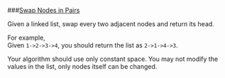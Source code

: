 ###[Swap Nodes in Pairs](http://leetcode.com/onlinejudge#question_24)

Given a linked list, swap every two adjacent nodes and return its head.

For example,  
Given `1->2->3->4`, you should return the list as `2->1->4->3`.

Your algorithm should use only constant space. You may not modify the values in the list, only nodes itself can be changed.